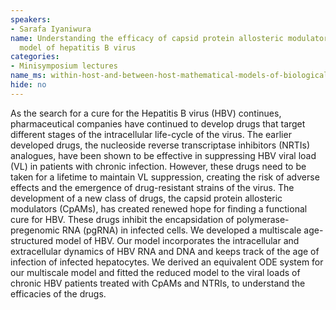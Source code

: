 ```yaml
---
speakers:
- Sarafa Iyaniwura
name: Understanding the efficacy of capsid protein allosteric modulators using a multiscale
  model of hepatitis B virus
categories:
- Minisymposium lectures
name_ms: within-host-and-between-host-mathematical-models-of-biological-dynamics
hide: no
---
```

As the search for a cure for the Hepatitis B virus (HBV) continues, pharmaceutical companies have continued to develop drugs that target different stages of the intracellular life-cycle of the
virus. The earlier developed drugs, the nucleoside reverse transcriptase inhibitors (NRTIs) analogues, have been shown to be effective in suppressing HBV viral load (VL) in patients with chronic infection. However, these drugs need to be taken for a lifetime to maintain VL suppression, creating the risk of adverse effects and the emergence of drug-resistant strains of the virus. The development of a new class of drugs, the capsid protein allosteric modulators (CpAMs), has created renewed hope for finding a functional cure for HBV. These drugs inhibit the encapsidation of polymerase-pregenomic RNA (pgRNA) in infected cells. We developed a multiscale age-structured model of HBV. Our model incorporates the intracellular and extracellular dynamics of HBV RNA and DNA and keeps track of the age of infection of infected hepatocytes. We derived an equivalent ODE system for our multiscale model and fitted the reduced model to the viral loads of chronic HBV patients treated with CpAMs and NTRIs, to understand the efficacies of the drugs.



